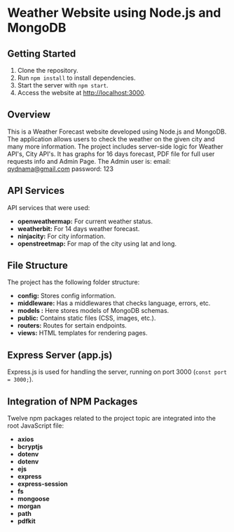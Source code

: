 # Weather Website using Node.js and MongoDB

## Getting Started

1. Clone the repository.
2. Run `npm install` to install dependencies.
3. Start the server with `npm start`.
4. Access the website at [http://localhost:3000](http://localhost:3000).

## Overview

This is a Weather Forecast website developed using Node.js and MongoDB. The application allows users to check the weather on the given city and many more information. The project includes server-side logic for Weather API's, City API's. It has graphs for 16 days forecast, PDF file for full user requests info and Admin Page. 
The Admin user is:
email: qydnama@gmail.com
password: 123 

## API Services

API services that were used:

- **openweathermap:** For current weather status.
- **weatherbit:** For 14 days weather forecast.
- **ninjacity:** For city information.
- **openstreetmap:** For map of the city using lat and long.

## File Structure

The project has the following folder structure:
- **config:** Stores config information.
- **middleware:** Has a middlewares that checks language, errors, etc.
- **models :** Here stores models of MongoDB schemas.
- **public:** Contains static files (CSS, images, etc.).
- **routers:** Routes for sertain endpoints. 
- **views:** HTML templates for rendering pages.


## Express Server (app.js)

Express.js is used for handling the server, running on port 3000 (`const port = 3000;`).

## Integration of NPM Packages

Twelve npm packages related to the project topic are integrated into the root JavaScript file: 
- **axios**
- **bcryptjs**
- **dotenv**
- **dotenv**
- **ejs**
- **express**
- **express-session**
- **fs**
- **mongoose**
- **morgan**
- **path**
- **pdfkit**



